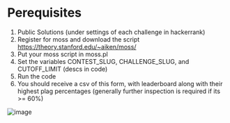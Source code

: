 # Perequisites

1. Public Solutions (under settings of each challenge in hackerrank)
2. Register for moss and download the script https://theory.stanford.edu/~aiken/moss/
3. Put your moss script in moss.pl
4. Set the variables CONTEST_SLUG, CHALLENGE_SLUG, and CUTOFF_LIMIT (descs in code)
5. Run the code
6. You should receive a csv of this form, with leaderboard along with their highest plag percentages (generally further inspection is required if its >= 60%)


![image](https://github.com/linustribevnr/plism/assets/52968975/62c97d25-a7a0-45ca-ba9b-276016704712)
